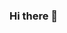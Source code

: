 ### Hi there 👋

<!--
**sseennppaaiii/sseennppaaiii** is a ✨ _special_ ✨ repository because its `README.md` (this file) appears on your GitHub profile.

Here are some ideas to get you started:

- 🔭 I’m currently working on my wesite
- 🌱 I’m currently learning HTML and CSS
- 📫 How to reach me: Twitter: @sseennppaaiii, Discord: SenPaii#8809
- 😄 Pronouns: He/Him/They/Them
- ⚡ Fun fact: I have coded many Discord Bots...

